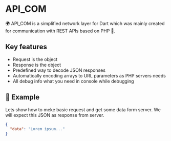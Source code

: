 # API_COM

🌍 API_COM is a simplified network layer for Dart which was mainly created for communication with REST APIs based on PHP 🐘.

## Key features
- Request is the object
- Response is the object
- Predefined way to decode JSON responses
- Automatically encoding arrays to URL parameters as PHP servers needs
- All debug info what you need in console while debugging



## 🚀 Example

Lets show how to meke basic request and get some data form server. We will expect this JSON as response from server.

```json
{
  "data": "Lorem ipsum..."
}
```


```dart






```